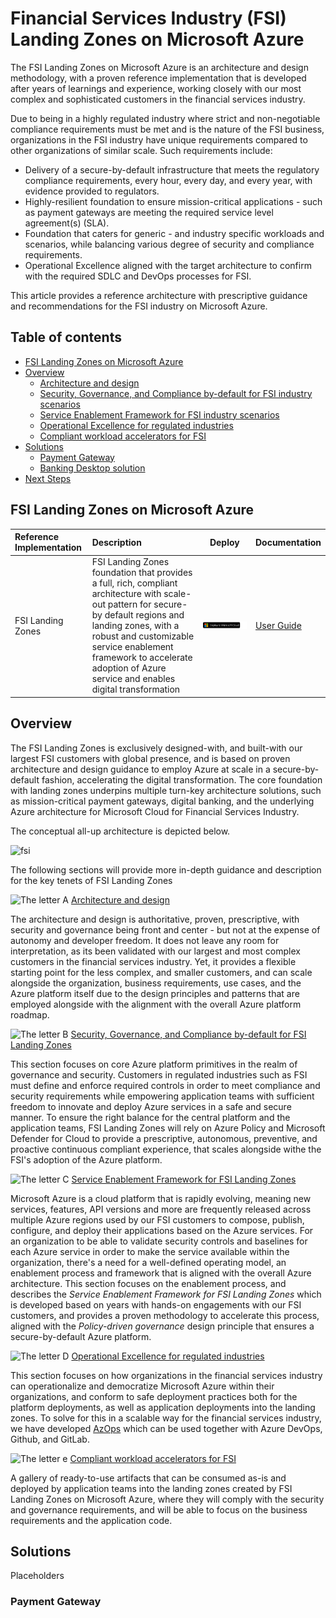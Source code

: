 # Financial Services Industry (FSI) Landing Zones on Microsoft Azure

The FSI Landing Zones on Microsoft Azure is an architecture and design methodology, with a proven reference implementation that is developed after years of learnings and experience, working closely with our most complex and sophisticated customers in the financial services industry.

Due to being in a highly regulated industry where strict and non-negotiable compliance requirements must be met and is the nature of the FSI business, organizations in the FSI industry have unique requirements compared to other organizations of similar scale. Such requirements include:

* Delivery of a secure-by-default infrastructure that meets the regulatory compliance requirements, every hour, every day, and every year, with evidence provided to regulators.
* Highly-resilient foundation to ensure mission-critical applications - such as payment gateways are meeting the required service level agreement(s) (SLA).
* Foundation that caters for generic - and industry specific workloads and scenarios, while balancing various degree of security and compliance requirements.
* Operational Excellence aligned with the target architecture to confirm with the required SDLC and DevOps processes for FSI.

This article provides a reference architecture with prescriptive guidance and recommendations for the FSI industry on Microsoft Azure.

## Table of contents

* [FSI Landing Zones on Microsoft Azure](#fsi-landing-zones-on-microsoft-azure)
* [Overview](#overview)
  * [Architecture and design](#letter-a)
  * [Security, Governance, and Compliance by-default for FSI industry scenarios](#letter-b)
  * [Service Enablement Framework for FSI industry scenarios](#letter-c)
  * [Operational Excellence for regulated industries](#letter-d)
  * [Compliant workload accelerators for FSI](#letter-e)
* [Solutions](#solutions)
  * [Payment Gateway](#placeholder)
  * [Banking Desktop solution](#placeholder)
* [Next Steps](#next-steps)

## FSI Landing Zones on Microsoft Azure

| Reference Implementation | Description | Deploy | Documentation
|:----------------------|:------------|--------|--------------|
| FSI Landing Zones | FSI Landing Zones foundation that provides a full, rich, compliant architecture with scale-out pattern for secure-by default regions and landing zones, with a robust and customizable service enablement framework to accelerate adoption of Azure service and enables digital transformation |[![Deploy To Microsoft Cloud](../docs/deploytomicrosoftcloud.svg)](https://aka.ms/fsilz) | [User Guide](./referenceImplementation/readme.md)

## Overview

The FSI Landing Zones is exclusively designed-with, and built-with our largest FSI customers with global presence, and is based on proven architecture and design guidance to employ Azure at scale in a secure-by-default fashion, accelerating the digital transformation. The core foundation with landing zones underpins multiple turn-key architecture solutions, such as mission-critical payment gateways, digital banking, and the underlying Azure architecture for Microsoft Cloud for Financial Services Industry.

The conceptual all-up architecture is depicted below.

![fsi](./docs/fsilz.png)

The following sections will provide more in-depth guidance and description for the key tenets of FSI Landing Zones

<a id="letter-a"></a>![The letter A](./docs/a.png) [Architecture and design](./docs/architectureAndDesign.md)

The architecture and design is authoritative, proven, prescriptive, with security and governance being front and center - but not at the expense of autonomy and developer freedom. It does not leave any room for interpretation, as its been validated with our largest and most complex customers in the financial services industry. Yet, it provides a flexible starting point for the less complex, and smaller customers, and can scale alongside the organization, business requirements, use cases, and the Azure platform itself due to the design principles and patterns that are employed alongside with the alignment with the overall Azure platform roadmap.

<a id="letter-b"></a>![The letter B](./docs/b.png) [Security, Governance, and Compliance by-default for FSI Landing Zones](./docs/securityGovernanceAndCompliance.md)

This section focuses on core Azure platform primitives in the realm of governance and security. Customers in regulated industries such as FSI must define and enforce required controls in order to meet compliance and security requirements while empowering application teams with sufficient freedom to innovate and deploy Azure services in a safe and secure manner. To ensure the right balance for the central platform and the application teams, FSI Landing Zones will rely on Azure Policy and Microsoft Defender for Cloud to provide a prescriptive, autonomous, preventive, and proactive continuous compliant experience, that scales alongside withe the FSI's adoption of the Azure platform.

<a id="letter-c"></a>![The letter C](./docs/c.png) [Service Enablement Framework for FSI Landing Zones](./docs/serviceEnablementFramework.md)

Microsoft Azure is a cloud platform that is rapidly evolving, meaning new services, features, API versions and more are frequently released across multiple Azure regions used by our FSI customers to compose, publish, configure, and deploy their applications based on the Azure services. For an organization to be able to validate security controls and baselines for each Azure service in order to make the service available within the organization, there's a need for a well-defined operating model, an enablement process and framework that is aligned with the overall Azure architecture. This section focuses on the enablement process, and describes the *Service Enablement Framework for FSI Landing Zones* which is developed based on years with hands-on engagements with our FSI customers, and provides a proven methodology to accelerate this process, aligned with the *Policy-driven governance* design principle that ensures a secure-by-default Azure platform.

<a id="letter-d"></a>![The letter D](./docs/d.png) [Operational Excellence for regulated industries](./docs/operationalExcellence.md)

This section focuses on how organizations in the financial services industry can operationalize and democratize Microsoft Azure within their organizations, and conform to safe deployment practices both for the platform deployments, as well as application deployments into the landing zones. To solve for this in a scalable way for the financial services industry, we have developed [AzOps](https://github.com/Azure/AzOps-Accelerator) which can be used together with Azure DevOps, Github, and GitLab.

<a id="letter-e"></a>![The letter e](./docs/e.png) [Compliant workload accelerators for FSI](./docs/operationalExcellence.md)

A gallery of ready-to-use artifacts that can be consumed as-is and deployed by application teams into the landing zones created by FSI Landing Zones on Microsoft Azure, where they will comply with the security and governance requirements, and will be able to focus on the business requirements and the application code.

## Solutions

Placeholders

### Payment Gateway